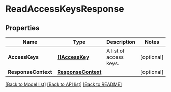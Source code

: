 # ReadAccessKeysResponse

## Properties

Name | Type | Description | Notes
------------ | ------------- | ------------- | -------------
**AccessKeys** | [**[]AccessKey**](AccessKey.md) | A list of access keys. | [optional] 
**ResponseContext** | [**ResponseContext**](ResponseContext.md) |  | [optional] 

[[Back to Model list]](../README.md#documentation-for-models) [[Back to API list]](../README.md#documentation-for-api-endpoints) [[Back to README]](../README.md)


